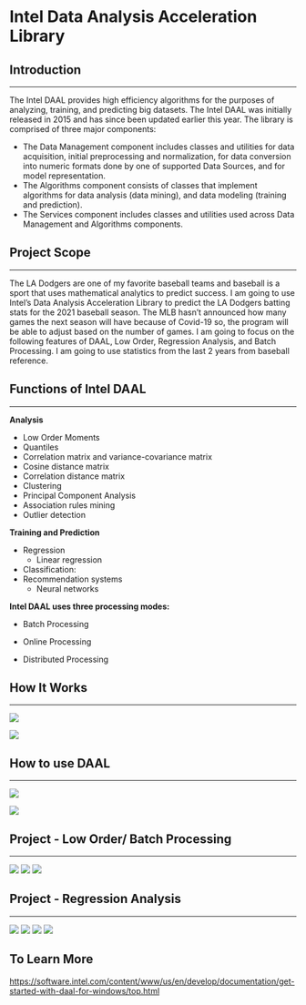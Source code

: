 # Intel Data Analysis Acceleration Library

## Introduction
***

The Intel DAAL provides  high efficiency algorithms for the purposes of analyzing, training, and predicting big datasets. The Intel DAAL was initially released in 2015 and has since been updated earlier this year. The library is comprised of three major components:
  * The Data Management component includes classes and utilities for data acquisition, initial preprocessing and normalization, for 
    data conversion into numeric formats done by one of supported Data Sources, and for model representation.
  * The Algorithms component consists of classes that implement algorithms for data analysis (data mining), and data modeling 
    (training and prediction).
  * The Services component includes classes and utilities used across Data Management and Algorithms components.

## Project Scope
***

The LA Dodgers are one of my favorite baseball teams and baseball is a sport that uses mathematical analytics to predict success. I am going to use Intel’s Data Analysis Acceleration Library to predict the LA Dodgers batting stats for the 2021 baseball season. The MLB hasn’t announced how many games the next season will have because of Covid-19 so, the program will be able to adjust based on the number of games. I am going to focus on the following features of DAAL, Low Order, Regression Analysis, and Batch Processing. I am going to use statistics from the last 2 years from baseball reference. 

## Functions of Intel DAAL
***

**Analysis**
 - Low Order Moments
 - Quantiles
 - Correlation matrix and variance-covariance matrix
 - Cosine distance matrix
 - Correlation distance matrix
 - Clustering 
 - Principal Component Analysis
 - Association rules mining
 - Outlier detection

**Training and Prediction**
- Regression
   - Linear regression
- Classification: 
- Recommendation systems
   - Neural networks

**Intel DAAL uses three processing modes:**

- Batch Processing

- Online Processing

- Distributed Processing

## How It Works
***
![](Images/daal1.png)

![](Images/daal2.png)

## How to use DAAL
***
![](Images/Set-up1.JPG)

![](Images/set-up2.JPG)


## Project - Low Order/ Batch Processing
***
![](Images/code_snippet1.JPG)
![](Images/code_snippet2.JPG)
![](Images/output.JPG)


## Project - Regression Analysis
***
![](Images/code_snippet3.JPG)
![](Images/code_snippet4.JPG)
![](Images/code_snippet5.JPG)
![](Images/regressionOutput.JPG)

## To Learn More
https://software.intel.com/content/www/us/en/develop/documentation/get-started-with-daal-for-windows/top.html
